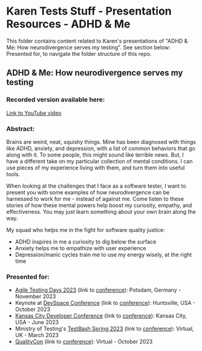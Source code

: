 # Karen Tests Stuff - Presentation Resources - ADHD & Me

This folder contains content related to Karen's presentations of "ADHD & Me: How neurodivergence serves my testing". See section below: Presented for, to navigate the folder structure of this repo.

## ADHD & Me: How neurodivergence serves my testing

### Recorded version available here:
[Link to YouTube video](https://youtu.be/yPZ4x57BDYQ?si=dwJcVjAN3EnQSOlc)

### Abstract:

Brains are weird, neat, squishy things. Mine has been diagnosed with things like ADHD, anxiety, and depression, with a list of common behaviors that go along with it. To some people, this might sound like terrible news. But, I have a different take on my particular collection of mental conditions. I can use pieces of my experience living with them, and turn them into useful tools.

When looking at the challenges that I face as a software tester, I want to present you with some examples of how neurodivergence can be harnessed to work for me - instead of against me. Come listen to these stories of how these mental powers help boost my curiosity, empathy, and effectiveness. You may just learn something about your own brain along the way.

My squad who helps me in the fight for software quality justice:

- ADHD inspires in me a curiosity to dig below the surface
- Anxiety helps me to empathize with user experience
- Depression/manic cycles train me to use my energy wisely, at the right time

### Presented for:

- [Agile Testing Days 2023](https://github.com/KarenTestsStuff/PresentationResources/blob/main/ADHD_%26_Me/Agile_Testing_Days_2023/README.md) (link to [conference](https://agiletestingdays.com/)): Potsdam, Germany - November 2023
- Keynote at [DevSpace Conference](https://github.com/KarenTestsStuff/PresentationResources/blob/main/ADHD_%26_Me/DevSpace_Conference_2023/README.md) (link to [conference](https://www.devspaceconf.com/)): Huntsville, USA - October 2023
- [Kansas City Developer Conference](https://github.com/KarenTestsStuff/PresentationResources/blob/main/ADHD_%26_Me/Kansas_City_Developer_Conference_2023/README.md) (link to [conference](https://www.kcdc.info/)): Kansas City, USA - June 2023
- Ministry of Testing's [TestBash Spring 2023](https://github.com/KarenTestsStuff/PresentationResources/blob/main/ADHD_%26_Me/TestBash_Spring_2023/README.md) (link to [conference](https://www.ministryoftesting.com/events/testbash-spring-2023)): Virtual, UK - March 2023
- [QualityCon](https://github.com/KarenTestsStuff/PresentationResources/blob/main/ADHD_%26_Me/QualityCon_2023/README.md) (link to [conference](https://qualitycon.tech/)): Virtual - October 2023
